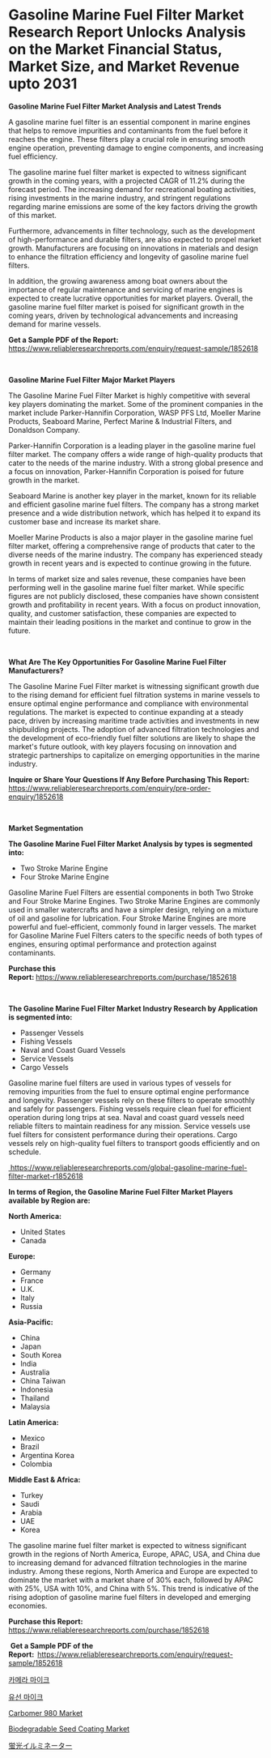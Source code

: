 <p><h1>Gasoline Marine Fuel Filter Market Research Report Unlocks Analysis on the Market Financial Status, Market Size, and Market Revenue upto 2031</h1></p><p><strong>Gasoline Marine Fuel Filter Market Analysis and Latest Trends</strong></p>
<p><p>A gasoline marine fuel filter is an essential component in marine engines that helps to remove impurities and contaminants from the fuel before it reaches the engine. These filters play a crucial role in ensuring smooth engine operation, preventing damage to engine components, and increasing fuel efficiency.</p><p>The gasoline marine fuel filter market is expected to witness significant growth in the coming years, with a projected CAGR of 11.2% during the forecast period. The increasing demand for recreational boating activities, rising investments in the marine industry, and stringent regulations regarding marine emissions are some of the key factors driving the growth of this market.</p><p>Furthermore, advancements in filter technology, such as the development of high-performance and durable filters, are also expected to propel market growth. Manufacturers are focusing on innovations in materials and design to enhance the filtration efficiency and longevity of gasoline marine fuel filters.</p><p>In addition, the growing awareness among boat owners about the importance of regular maintenance and servicing of marine engines is expected to create lucrative opportunities for market players. Overall, the gasoline marine fuel filter market is poised for significant growth in the coming years, driven by technological advancements and increasing demand for marine vessels.</p></p>
<p><strong>Get a Sample PDF of the Report:&nbsp;</strong> <a href="https://www.reliableresearchreports.com/enquiry/request-sample/1852618">https://www.reliableresearchreports.com/enquiry/request-sample/1852618</a></p>
<p>&nbsp;</p>
<p><strong>Gasoline Marine Fuel Filter Major Market Players</strong></p>
<p><p>The Gasoline Marine Fuel Filter Market is highly competitive with several key players dominating the market. Some of the prominent companies in the market include Parker-Hannifin Corporation, WASP PFS Ltd, Moeller Marine Products, Seaboard Marine, Perfect Marine & Industrial Filters, and Donaldson Company.</p><p>Parker-Hannifin Corporation is a leading player in the gasoline marine fuel filter market. The company offers a wide range of high-quality products that cater to the needs of the marine industry. With a strong global presence and a focus on innovation, Parker-Hannifin Corporation is poised for future growth in the market.</p><p>Seaboard Marine is another key player in the market, known for its reliable and efficient gasoline marine fuel filters. The company has a strong market presence and a wide distribution network, which has helped it to expand its customer base and increase its market share.</p><p>Moeller Marine Products is also a major player in the gasoline marine fuel filter market, offering a comprehensive range of products that cater to the diverse needs of the marine industry. The company has experienced steady growth in recent years and is expected to continue growing in the future.</p><p>In terms of market size and sales revenue, these companies have been performing well in the gasoline marine fuel filter market. While specific figures are not publicly disclosed, these companies have shown consistent growth and profitability in recent years. With a focus on product innovation, quality, and customer satisfaction, these companies are expected to maintain their leading positions in the market and continue to grow in the future.</p></p>
<p>&nbsp;</p>
<p><strong>What Are The Key Opportunities For Gasoline Marine Fuel Filter Manufacturers?</strong></p>
<p><p>The Gasoline Marine Fuel Filter market is witnessing significant growth due to the rising demand for efficient fuel filtration systems in marine vessels to ensure optimal engine performance and compliance with environmental regulations. The market is expected to continue expanding at a steady pace, driven by increasing maritime trade activities and investments in new shipbuilding projects. The adoption of advanced filtration technologies and the development of eco-friendly fuel filter solutions are likely to shape the market's future outlook, with key players focusing on innovation and strategic partnerships to capitalize on emerging opportunities in the marine industry.</p></p>
<p><strong>Inquire or Share Your Questions If Any Before Purchasing This Report:</strong> <a href="https://www.reliableresearchreports.com/enquiry/pre-order-enquiry/1852618">https://www.reliableresearchreports.com/enquiry/pre-order-enquiry/1852618</a></p>
<p>&nbsp;</p>
<p><strong>Market Segmentation</strong></p>
<p><strong>The Gasoline Marine Fuel Filter Market Analysis by types is segmented into:</strong></p>
<p><ul><li>Two Stroke Marine Engine</li><li>Four Stroke Marine Engine</li></ul></p>
<p><p>Gasoline Marine Fuel Filters are essential components in both Two Stroke and Four Stroke Marine Engines. Two Stroke Marine Engines are commonly used in smaller watercrafts and have a simpler design, relying on a mixture of oil and gasoline for lubrication. Four Stroke Marine Engines are more powerful and fuel-efficient, commonly found in larger vessels. The market for Gasoline Marine Fuel Filters caters to the specific needs of both types of engines, ensuring optimal performance and protection against contaminants.</p></p>
<p><strong>Purchase this Report:&nbsp;</strong><a href="https://www.reliableresearchreports.com/purchase/1852618">https://www.reliableresearchreports.com/purchase/1852618</a></p>
<p>&nbsp;</p>
<p><strong>The Gasoline Marine Fuel Filter Market Industry Research by Application is segmented into:</strong></p>
<p><ul><li>Passenger Vessels</li><li>Fishing Vessels</li><li>Naval and Coast Guard Vessels</li><li>Service Vessels</li><li>Cargo Vessels</li></ul></p>
<p><p>Gasoline marine fuel filters are used in various types of vessels for removing impurities from the fuel to ensure optimal engine performance and longevity. Passenger vessels rely on these filters to operate smoothly and safely for passengers. Fishing vessels require clean fuel for efficient operation during long trips at sea. Naval and coast guard vessels need reliable filters to maintain readiness for any mission. Service vessels use fuel filters for consistent performance during their operations. Cargo vessels rely on high-quality fuel filters to transport goods efficiently and on schedule.</p></p>
<p><a href="https://www.reliableresearchreports.com/global-gasoline-marine-fuel-filter-market-r1852618">&nbsp;https://www.reliableresearchreports.com/global-gasoline-marine-fuel-filter-market-r1852618</a></p>
<p><strong>In terms of Region, the Gasoline Marine Fuel Filter Market Players available by Region are:</strong></p>
<p>
    <p> <strong> North America: </strong>
        <ul>
            <li>United States</li>
            <li>Canada</li>
        </ul>
        </p> 
    <p> <strong> Europe: </strong>
        <ul>
            <li>Germany</li>
            <li>France</li>
            <li>U.K.</li>
            <li>Italy</li>
            <li>Russia</li>
        </ul>
        </p> 
    <p> <strong> Asia-Pacific: </strong>
        <ul>
            <li>China</li>
            <li>Japan</li>
            <li>South Korea</li>
            <li>India</li>
            <li>Australia</li>
            <li>China Taiwan</li>
            <li>Indonesia</li>
            <li>Thailand</li>
            <li>Malaysia</li>
        </ul>
        </p> 
    <p> <strong> Latin America: </strong>
        <ul>
            <li>Mexico</li>
            <li>Brazil</li>
            <li>Argentina Korea</li>
            <li>Colombia</li>
        </ul>
        </p> 
    <p> <strong> Middle East & Africa: </strong>
        <ul>
            <li>Turkey</li>
            <li>Saudi</li>
            <li>Arabia</li>
            <li>UAE</li>
            <li>Korea</li>
        </ul>
    </p>
    </p>
<p><p>The gasoline marine fuel filter market is expected to witness significant growth in the regions of North America, Europe, APAC, USA, and China due to increasing demand for advanced filtration technologies in the marine industry. Among these regions, North America and Europe are expected to dominate the market with a market share of 30% each, followed by APAC with 25%, USA with 10%, and China with 5%. This trend is indicative of the rising adoption of gasoline marine fuel filters in developed and emerging economies.</p></p>
<p><strong>Purchase this Report: </strong><a href="https://www.reliableresearchreports.com/purchase/1852618">https://www.reliableresearchreports.com/purchase/1852618</a></p>
<p>&nbsp;<strong>Get a Sample PDF of the Report:&nbsp;&nbsp;</strong><a href="https://www.reliableresearchreports.com/enquiry/request-sample/1852618">https://www.reliableresearchreports.com/enquiry/request-sample/1852618</a></p>
<p><strong></strong></p>
<p><p><a href="https://github.com/royErdmtyan906778/Market-Research-Report-List-1/blob/main/908405839444.md">카메라 마이크</a></p><p><a href="https://github.com/valroy852/Market-Research-Report-List-1/blob/main/780824339445.md">유선 마이크</a></p><p><a href="https://issuu.com/reportprime-2/docs/carbomer-980-market-size-2030.pptx">Carbomer 980 Market</a></p><p><a href="https://issuu.com/reportprime-2/docs/biodegradable-seed-coating-market-size-2030.pptx">Biodegradable Seed Coating Market</a></p><p><a href="https://github.com/JaydaWisoky2014/Market-Research-Report-List-1/blob/main/750897142862.md">蛍光イルミネーター</a></p></p>